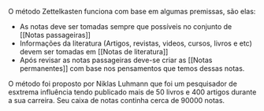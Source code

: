 ---
---

O método Zettelkasten funciona com base em algumas premissas, são elas:

- As notas deve ser tomadas sempre que possíveis no conjunto de [[Notas passageiras]]
- Informações da literatura (Artigos, revistas, videos, cursos, livros e etc) devem ser tomadas em [[Notas de literatura]]
- Após revisar as notas passageiras deve-se criar as [[Notas permanentes]] com base nos pensamentos que temos dessas notas. 

O método foi proposto por Niklas Luhmann que foi um pesquisador de esxtrema influência tendo publicado mais de 50 livros e 400 artigos durante a sua carreira. Seu caixa de notas continha cerca de 90000 notas. 